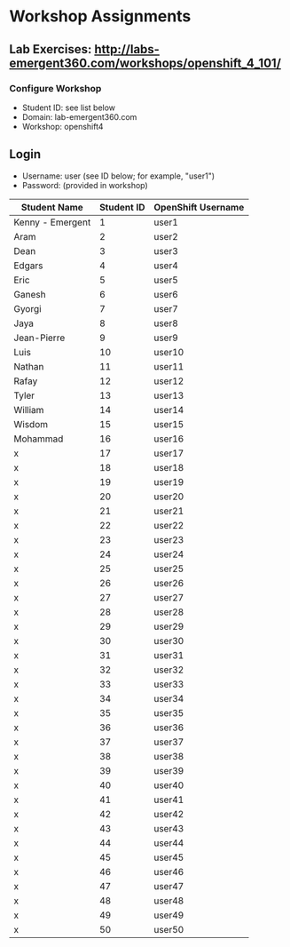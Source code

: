 # Workshop Assignments
## Lab Exercises: http://labs-emergent360.com/workshops/openshift_4_101/
### Configure Workshop
- Student ID: see list below
- Domain: lab-emergent360.com
- Workshop: openshift4

## Login
- Username: user<id> (see ID below; for example, "user1")
- Password: (provided in workshop)

| Student Name | Student ID | OpenShift Username | 
|------------ | ---------------| ---------------|
|	Kenny - Emergent	 |	1	|	user1	|
|	Aram	|	2	|	user2	|
|	Dean	|	3	|	user3	|
|	Edgars |	4	|	user4	|
|	Eric |	5	|	user5	|
|	Ganesh |	6	|	user6	|
|	Gyorgi |	7	|	user7	|
|	Jaya |	8	|	user8	|
|	Jean-Pierre |	9	|	user9	|
|	Luis |	10	|	user10	|
|	Nathan	|	11	|	user11	|
|	Rafay |	12	|	user12	|
|	Tyler |	13	|	user13	|
| William | 14 | user14 |
| Wisdom | 15 | user15 |
| Mohammad | 16 | user16 |
| x | 17 | user17 |
| x | 18 | user18 |  
| x | 19 | user19 |  
| x | 20 | user20 |  
| x | 21 | user21 |
| x | 22 | user22 |
| x | 23 | user23 |
| x | 24 | user24 |
| x | 25 | user25 |
| x | 26 | user26 |
| x | 27 | user27 |
| x | 28 | user28 |
| x | 29 | user29 |
| x | 30 | user30 |
| x | 31 | user31 |
| x | 32 | user32 |
| x | 33 | user33 |
| x | 34 | user34 |
| x | 35 | user35 |  
| x | 36 | user36 |
| x | 37 | user37 |
| x | 38 | user38 |
| x | 39 | user39 |
| x | 40 | user40 |
| x | 41 | user41 |
| x | 42 | user42 |
| x | 43 | user43 |
| x | 44 | user44 |
| x | 45 | user45 |
| x | 46 | user46 |
| x | 47 | user47 |
| x | 48 | user48 |
| x | 49 | user49 |
| x | 50 | user50 |
